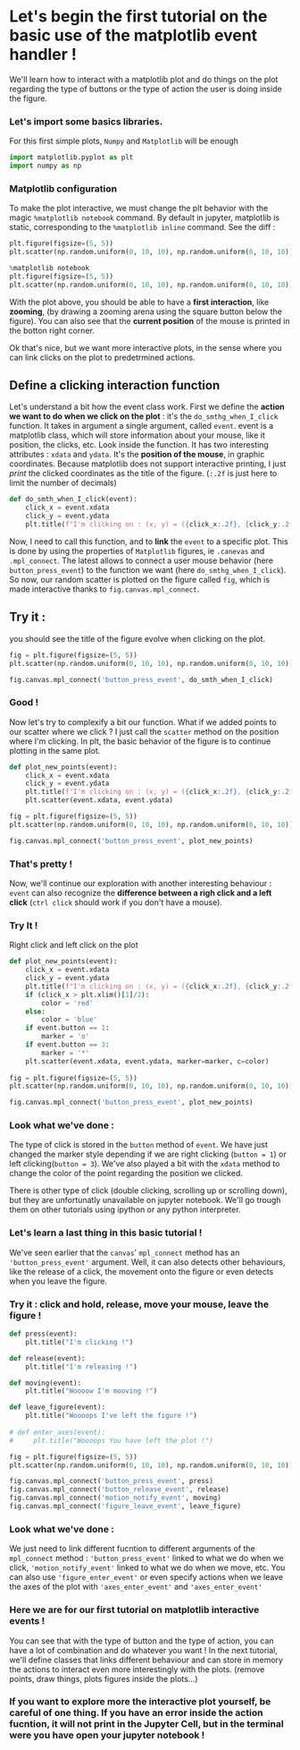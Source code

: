 # Let's begin the first tutorial on the basic use of the matplotlib event handler !
We'll learn how to interact with a matplotlib plot and do things on the plot regarding the type of buttons or the type of action the user is doing inside the figure.

### Let's import some basics libraries. 
For this first simple plots, $\texttt{Numpy}$ and $\texttt{Matplotlib}$ will be enough


```python
import matplotlib.pyplot as plt
import numpy as np
```

### Matplotlib configuration
To make the plot interactive, we must change the plt behavior with the magic `%matplotlib notebook` command. By default in jupyter, matplotlib is static, corresponding to the `%matplotlib inline` command. See the diff :


```python
plt.figure(figsize=(5, 5))
plt.scatter(np.random.uniform(0, 10, 10), np.random.uniform(0, 10, 10))
```


```python
%matplotlib notebook
plt.figure(figsize=(5, 5))
plt.scatter(np.random.uniform(0, 10, 10), np.random.uniform(0, 10, 10));
```

With the plot above, you should be able to have a **first interaction**, like **zooming**, (by drawing a zooming arena using the square button below the figure). You can also see that the **current position** of the mouse is printed in the botton right corner.

Ok that's nice, but we want more interactive plots, in the sense where you can link clicks on the plot to predetrmined actions.

## Define a clicking interaction function
Let's understand a bit how the event class work. First we define the **action we want to do when we click on the plot** : it's the `do_smthg_when_I_click` function. It takes in argument a single argument, called `event`. event is a matplotlib class, which will store information about your mouse, like it position, the clicks, etc. Look inside the function. It has two interesting attributes : `xdata` and `ydata`. It's the **position of the mouse**, in graphic coordinates. Because matplotlib does not support interactive printing, I just *print* the clicked coordinates as the title of the figure. (`:.2f` is just here to limit the number of decimals)


```python
def do_smth_when_I_click(event):
    click_x = event.xdata
    click_y = event.ydata
    plt.title(f"I'm clicking on : (x, y) = ({click_x:.2f}, {click_y:.2f})")
```

Now, I need to call this function, and to **link** the `event` to a specific plot. This is done by using the properties of $\texttt{Matplotlib}$ figures, ie `.canevas` and `.mpl_connect`. The latest allows to connect a user mouse behavior (here `button_press_event`) to the function we want (here `do_smthg_when_I_click`).
So now, our random scatter is plotted on the figure called `fig`, which is made interactive thanks to `fig.canvas.mpl_connect`.
## Try it : 
you should see the title of the figure evolve when clicking on the plot.


```python
fig = plt.figure(figsize=(5, 5))
plt.scatter(np.random.uniform(0, 10, 10), np.random.uniform(0, 10, 10))

fig.canvas.mpl_connect('button_press_event', do_smth_when_I_click)
```

### Good !
Now let's try to complexify a bit our function. What if we added points to our scatter where we click ? I just call the `scatter` method on the position where I'm clicking. In plt, the basic behavior of the figure is to continue plotting in the same plot.


```python
def plot_new_points(event):
    click_x = event.xdata
    click_y = event.ydata
    plt.title(f"I'm clicking on : (x, y) = ({click_x:.2f}, {click_y:.2f})")
    plt.scatter(event.xdata, event.ydata)
```


```python
fig = plt.figure(figsize=(5, 5))
plt.scatter(np.random.uniform(0, 10, 10), np.random.uniform(0, 10, 10))

fig.canvas.mpl_connect('button_press_event', plot_new_points)

```

### That's pretty ! 

Now, we'll continue our exploration with another interesting behaviour : `event` can also recognize the **difference between a righ click and a left click** (`ctrl click` should work if you don't have a mouse).
### Try It ! 
Right click and left click on the plot


```python
def plot_new_points(event):
    click_x = event.xdata
    click_y = event.ydata
    plt.title(f"I'm clicking on : (x, y) = ({click_x:.2f}, {click_y:.2f})")
    if (click_x > plt.xlim()[1]/2):
        color = 'red'
    else:
        color = 'blue'
    if event.button == 1:
        marker = 'o'
    if event.button == 3:
        marker = '*'
    plt.scatter(event.xdata, event.ydata, marker=marker, c=color)
    
fig = plt.figure(figsize=(5, 5))
plt.scatter(np.random.uniform(0, 10, 10), np.random.uniform(0, 10, 10))

fig.canvas.mpl_connect('button_press_event', plot_new_points)

```

### Look what we've done : 
The type of click is stored in the `button` method of `event`. We have just changed the marker style depending if we are right clicking (`button = 1`) or left clicking(`button = 3`). We've also played a bit with the `xdata` method to change the color of the point regarding the position we clicked.

There is other type of click (double clicking, scrolling up or scrolling down), but they are unfortunatly unavailable on jupyter notebook. We'll go trough them on other tutorials using ipython or any python interpreter.

### Let's learn a last thing in this basic tutorial !
We've seen earlier that the `canvas`' `mpl_connect` method has an `'button_press_event'` argument. Well, it can also detects other behaviours, like the release of a click, the movement onto the figure or even detects when you leave the figure.
### Try it : click and hold, release, move your mouse, leave the figure !


```python
def press(event):
    plt.title("I'm clicking !")

def release(event):    
    plt.title("I'm releasing !")

def moving(event):    
    plt.title("Woooow I'm mooving !")

def leave_figure(event):    
    plt.title("Woooops I've left the figure !")
    
# def enter_axes(event):    
#     plt.title("Woooops You have left the plot !")

fig = plt.figure(figsize=(5, 5))
plt.scatter(np.random.uniform(0, 10, 10), np.random.uniform(0, 10, 10))

fig.canvas.mpl_connect('button_press_event', press)
fig.canvas.mpl_connect('button_release_event', release)
fig.canvas.mpl_connect('motion_notify_event', moving)
fig.canvas.mpl_connect('figure_leave_event', leave_figure)
```

### Look what we've done : 
We just need to link different fucntion to different arguments of the `mpl_connect` method : `'button_press_event'` linked to what we do when we click, `'motion_notify_event'` linked to what we do when we move, etc.
You can also use `'figure_enter_event'` or even specify actions when we leave the axes of the plot with `'axes_enter_event'` and `'axes_enter_event'`

### Here we are for our first tutorial on matplotlib interactive events !
You can see that with the type of button and the type of action, you can have a lot of combination and do whatever you want !
In the next tutorial, we'll define classes that links different behaviour and can store in memory the actions to interact even more interestingly with the plots. (remove points, draw things, plots figures inside the plots...)

### If you want to explore more the interactive plot yourself, be careful of one thing. If you have an error inside the action fucntion, it will not print in the Jupyter Cell, but in the terminal were you have open your jupyter notebook !


```python

```
